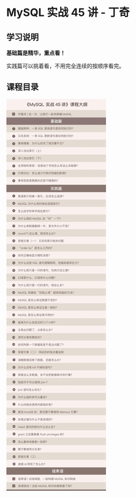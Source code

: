 # MySQL 实战 45 讲 - 丁奇

## 学习说明

**基础篇是精华，重点看！**

实践篇可以挑着看，不用完全连续的按顺序看完。  

## 课程目录

![课程目录](./lesson-outline.webp)
